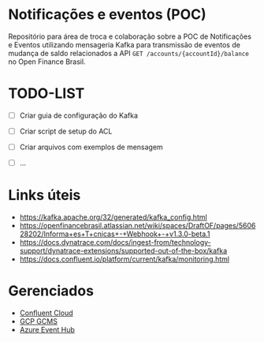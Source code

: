 # Notificações e eventos (POC)
Repositório para área de troca e colaboração sobre a POC de Notificações e Eventos utilizando mensageria Kafka para transmissão de eventos de mudança de saldo relacionados a API `GET /accounts/{accountId}/balance` no Open Finance Brasil.

# TODO-LIST
- [ ] Criar guia de configuração do Kafka
- [ ] Criar script de setup do ACL
- [ ] Criar arquivos com exemplos de mensagem
- [ ] ...


# Links úteis
- https://kafka.apache.org/32/generated/kafka_config.html
- https://openfinancebrasil.atlassian.net/wiki/spaces/DraftOF/pages/560628202/Informa+es+T+cnicas+-+Webhook+-+v1.3.0-beta.1
- https://docs.dynatrace.com/docs/ingest-from/technology-support/dynatrace-extensions/supported-out-of-the-box/kafka
- https://docs.confluent.io/platform/current/kafka/monitoring.html


# Gerenciados
- [Confluent Cloud](https://www.confluent.io/confluent-cloud)
- [GCP GCMS](https://cloud.google.com/products/managed-service-for-apache-kafka)
- [Azure Event Hub](https://learn.microsoft.com/pt-br/azure/event-hubs/event-hubs-about)




